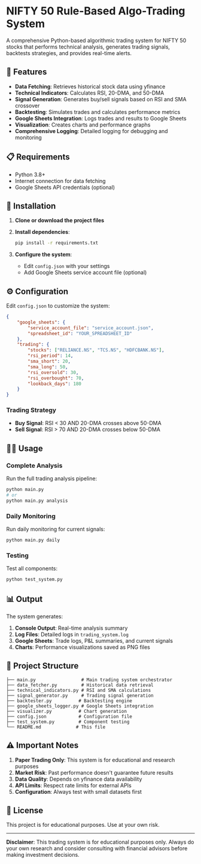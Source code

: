 # NIFTY 50 Rule-Based Algo-Trading System

A comprehensive Python-based algorithmic trading system for NIFTY 50 stocks that performs technical analysis, generates trading signals, backtests strategies, and provides real-time alerts.

## 🎯 Features

- **Data Fetching**: Retrieves historical stock data using yfinance
- **Technical Indicators**: Calculates RSI, 20-DMA, and 50-DMA
- **Signal Generation**: Generates buy/sell signals based on RSI and SMA crossover
- **Backtesting**: Simulates trades and calculates performance metrics
- **Google Sheets Integration**: Logs trades and results to Google Sheets
- **Visualization**: Creates charts and performance graphs
- **Comprehensive Logging**: Detailed logging for debugging and monitoring

## 📋 Requirements

- Python 3.8+
- Internet connection for data fetching
- Google Sheets API credentials (optional)

## 🚀 Installation

1. **Clone or download the project files**

2. **Install dependencies**:
   ```bash
   pip install -r requirements.txt
   ```

3. **Configure the system**:
   - Edit `config.json` with your settings
   - Add Google Sheets service account file (optional)

## ⚙️ Configuration

Edit `config.json` to customize the system:

```json
{
    "google_sheets": {
        "service_account_file": "service_account.json",
        "spreadsheet_id": "YOUR_SPREADSHEET_ID"
    },
    "trading": {
        "stocks": ["RELIANCE.NS", "TCS.NS", "HDFCBANK.NS"],
        "rsi_period": 14,
        "sma_short": 20,
        "sma_long": 50,
        "rsi_oversold": 30,
        "rsi_overbought": 70,
        "lookback_days": 180
    }
}
```

### Trading Strategy

- **Buy Signal**: RSI < 30 AND 20-DMA crosses above 50-DMA
- **Sell Signal**: RSI > 70 AND 20-DMA crosses below 50-DMA

## 🏃‍♂️ Usage

### Complete Analysis
Run the full trading analysis pipeline:
```bash
python main.py
# or
python main.py analysis
```

### Daily Monitoring
Run daily monitoring for current signals:
```bash
python main.py daily
```

### Testing
Test all components:
```bash
python test_system.py
```

## 📊 Output

The system generates:

1. **Console Output**: Real-time analysis summary
2. **Log Files**: Detailed logs in `trading_system.log`
3. **Google Sheets**: Trade logs, P&L summaries, and current signals
4. **Charts**: Performance visualizations saved as PNG files

## 📁 Project Structure

```
├── main.py                 # Main trading system orchestrator
├── data_fetcher.py         # Historical data retrieval
├── technical_indicators.py # RSI and SMA calculations
├── signal_generator.py     # Trading signal generation
├── backtester.py          # Backtesting engine
├── google_sheets_logger.py # Google Sheets integration
├── visualizer.py          # Chart generation
├── config.json            # Configuration file
├── test_system.py         # Component testing
└── README.md             # This file
```

## ⚠️ Important Notes

1. **Paper Trading Only**: This system is for educational and research purposes
2. **Market Risk**: Past performance doesn't guarantee future results
3. **Data Quality**: Depends on yfinance data availability
4. **API Limits**: Respect rate limits for external APIs
5. **Configuration**: Always test with small datasets first

## 📝 License

This project is for educational purposes. Use at your own risk.

---

**Disclaimer**: This trading system is for educational purposes only. Always do your own research and consider consulting with financial advisors before making investment decisions. 